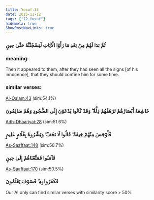 ```yaml
---
title: Yusuf:35
date: 2015-11-12
tags: ["12.Yusuf"]
hidemeta: true 
ShowPostNavLinks: true 
---
```

### ثُمَّ بَدَا لَهُمْ مِنْ بَعْدِ مَا رَأَوُا الْآيَاتِ لَيَسْجُنُنَّهُ حَتَّىٰ حِينٍ
### meaning: 
Then it appeared to them, after they had seen all the signs [of his innocence], that they should confine him for some time.
### similar verses: 

[Al-Qalam:43](/68/43) (sim:54.1%)

### خَاشِعَةً أَبْصَارُهُمْ تَرْهَقُهُمْ ذِلَّةٌ ۖ وَقَدْ كَانُوا يُدْعَوْنَ إِلَى السُّجُودِ وَهُمْ سَالِمُونَ

[Adh-Dhaariyat:28](/51/28) (sim:51.6%)

### فَأَوْجَسَ مِنْهُمْ خِيفَةً ۖ قَالُوا لَا تَخَفْ ۖ وَبَشَّرُوهُ بِغُلَامٍ عَلِيمٍ

[As-Saaffaat:148](/37/148) (sim:50.7%)

### فَآمَنُوا فَمَتَّعْنَاهُمْ إِلَىٰ حِينٍ

[As-Saaffaat:170](/37/170) (sim:50.5%)

### فَكَفَرُوا بِهِ ۖ فَسَوْفَ يَعْلَمُونَ

Our AI only can find similar verses with similarity score > 50% 

